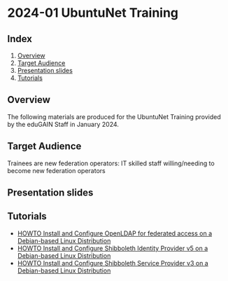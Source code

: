 # 2024-01 UbuntuNet Training

## Index

1.  [Overview](#overview)
2.  [Target Audience](#target-audience)
3.  [Presentation slides](#presentation-slides)
4.  [Tutorials](#tutorials)

## Overview

The following materials are produced for the UbuntuNet Training provided
by the eduGAIN Staff in January 2024.

## Target Audience

Trainees are new federation operators: IT skilled staff willing/needing
to become new federation operators

## Presentation slides

## Tutorials

-   [HOWTO Install and Configure OpenLDAP for federated access on a Debian-based Linux Distribution](https://github.com/GEANT/edugain-training/blob/main/UbuntuNet-Training-202401/tutorials/HOWTO-Install-and-Configure-OpenLDAP-for-federated-access-on-a-Debian-based-Linux-Distribution.md)
-   [HOWTO Install and Configure Shibboleth Identity Provider v5 on a Debian-based Linux Distribution](https://github.com/GEANT/edugain-training/blob/main/UbuntuNet-Training-202401/tutorials/HOWTO-Install-and-Configure-a-Shibboleth-Identity-Provider-v5-on-Debian-based-Linux-Distribution.md)
-   [HOWTO Install and Configure Shibboleth Service Provider v3 on a Debian-based Linux Distribution](https://github.com/GEANT/edugain-training/blob/main/UbuntuNet-Training-202401/tutorials/HOWTO-Install-and-Configure-a-Shibboleth-SP-v3-on-Debian-based-Linux-Distribution.md)
